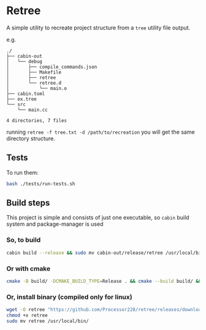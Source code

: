 # Retree

A simple utility to recreate project structure from a `tree` utility file output.

e.g.

```tree
./
├── cabin-out
│   └── debug
│       ├── compile_commands.json
│       ├── Makefile
│       ├── retree
│       └── retree.d
│           └── main.o
├── cabin.toml
├── ex.tree
└── src
    └── main.cc

4 directories, 7 files
```

running `retree -f tree.txt -d /path/to/recreation` you will get the same directory structure.

## Tests

To run them:

```bash
bash ./tests/run-tests.sh
```

## Build steps

This project is simple and consists of just one executable, so `cabin` build system
and package-manager is used

### So, to build

```bash
cabin build --release && sudo mv cabin-out/release/retree /usr/local/bin/
```

### Or with cmake

```bash
cmake -B build/ -DCMAKE_BUILD_TYPE=Release . && cmake --build build/ && sudo mv ./build/retree /usr/local/bin
```

### Or, install binary (compiled only for linux)

```bash
wget -O retree "https://github.com/Processor228/retree/releases/download/v0.1.0/retree"
chmod +x retree
sudo mv retree /usr/local/bin/
```
